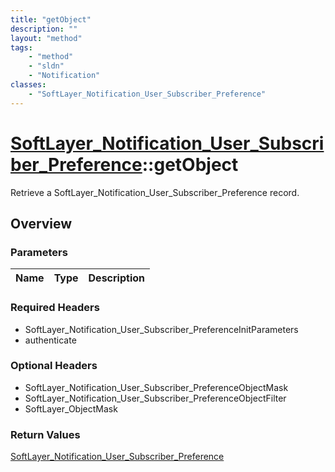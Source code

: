 ```yaml
---
title: "getObject"
description: ""
layout: "method"
tags:
    - "method"
    - "sldn"
    - "Notification"
classes:
    - "SoftLayer_Notification_User_Subscriber_Preference"
---
```

# [SoftLayer_Notification_User_Subscriber_Preference](/reference/services/SoftLayer_Notification_User_Subscriber_Preference)::getObject

Retrieve a SoftLayer_Notification_User_Subscriber_Preference record.


## Overview 


### Parameters 
|Name | Type | Description |
| --- | --- | --- |


### Required Headers
* SoftLayer_Notification_User_Subscriber_PreferenceInitParameters
* authenticate

### Optional Headers
* SoftLayer_Notification_User_Subscriber_PreferenceObjectMask
* SoftLayer_Notification_User_Subscriber_PreferenceObjectFilter
* SoftLayer_ObjectMask

### Return Values
<a href='/reference/datatypes/SoftLayer_Notification_User_Subscriber_Preference'>SoftLayer_Notification_User_Subscriber_Preference </a>


